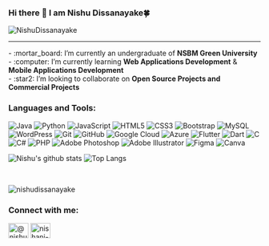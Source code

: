 ### Hi there :wave: I am Nishu Dissanayake:four_leaf_clover:
<p align="left"> <img src="https://komarev.com/ghpvc/?username=NishuDissanayake&color=brightgreen" alt="NishuDissanayake" /> </p>

<!--
**NishuDissanayake/NishuDissanayake** is a ✨ _special_ ✨ repository because its `README.md` (this file) appears on your GitHub profile.

Here are some ideas to get you started:

- 🔭 I’m currently an undergraduate of <b>NSBM Green University</b>
- 🌱 I’m currently learning <b>Web Applications Development</b> & <b>Mobile Applications Development</b>
- 👯 I’m looking to collaborate on <b>Open Source Projects</b>
- 🤔 I’m looking for help with 
- 💬 Ask me about ...
- 📫 How to reach me: ...
- 😄 Pronouns: ...
- ⚡ Fun fact: ...
-->
<hr>
-  :mortar_board: I’m currently an undergraduate of <b>NSBM Green University</b><br>
-  :computer: I’m currently learning <b>Web Applications Development</b> & <b>Mobile Applications Development</b><br>
-  :star2: I’m looking to collaborate on <b>Open Source Projects and Commercial Projects</b>

### Languages and Tools:
<p>
  <img alt="Java" src="https://img.shields.io/badge/java-%23ED8B00.svg?&style=for-the-badge&logo=java&logoColor=white"/>
  <img alt="Python" src="https://img.shields.io/badge/python%20-%2314354C.svg?&style=for-the-badge&logo=python&logoColor=white"/>
  <img alt="JavaScript" src="https://img.shields.io/badge/javascript%20-%23323330.svg?&style=for-the-badge&logo=javascript&logoColor=%23F7DF1E"/>
  
  <img alt="HTML5" src="https://img.shields.io/badge/html5%20-%23E34F26.svg?&style=for-the-badge&logo=html5&logoColor=white"/>
  <img alt="CSS3" src="https://img.shields.io/badge/css3%20-%231572B6.svg?&style=for-the-badge&logo=css3&logoColor=white"/>
  <img alt="Bootstrap" src="https://img.shields.io/badge/bootstrap%20-%23563D7C.svg?&style=for-the-badge&logo=bootstrap&logoColor=white"/>
  <img alt="MySQL" src="https://img.shields.io/badge/mysql-%2300f.svg?&style=for-the-badge&logo=mysql&logoColor=white"/>
  
  <img alt="WordPress" src="https://img.shields.io/badge/WordPress%20-%23117AC9.svg?&style=for-the-badge&logo=WordPress&logoColor=white"/>
  <img alt="Git" src="https://img.shields.io/badge/git%20-%23F05033.svg?&style=for-the-badge&logo=git&logoColor=white"/>
  <img alt="GitHub" src="https://img.shields.io/badge/github%20-%23121011.svg?&style=for-the-badge&logo=github&logoColor=white"/>
  
  <img alt="Google Cloud" src="https://img.shields.io/badge/Google%20Cloud%20-%234285F4.svg?&style=for-the-badge&logo=google-cloud&logoColor=white"/>
  <img alt="Azure" src="https://img.shields.io/badge/azure%20-%230072C6.svg?&style=for-the-badge&logo=azure-devops&logoColor=white"/>
  <img alt="Flutter" src="https://img.shields.io/badge/Flutter%20-%2302569B.svg?&style=for-the-badge&logo=Flutter&logoColor=white" />
  <img alt="Dart" src="https://img.shields.io/badge/dart-%230175C2.svg?&style=for-the-badge&logo=dart&logoColor=white"/>
  <img alt="C" src="https://img.shields.io/badge/c%20-%2300599C.svg?&style=for-the-badge&logo=c&logoColor=white"/>
  <img alt="C#" src="https://img.shields.io/badge/c%23%20-%23239120.svg?&style=for-the-badge&logo=c-sharp&logoColor=white"/>
  <img alt="PHP" src="https://img.shields.io/badge/php-%23777BB4.svg?&style=for-the-badge&logo=php&logoColor=white"/>
  <img alt="Adobe Photoshop" src="https://img.shields.io/badge/adobe%20photoshop%20-%2331A8FF.svg?&style=for-the-badge&logo=adobe%20photoshop&logoColor=white"/>
  <img alt="Adobe Illustrator" src="https://img.shields.io/badge/adobe%20illustrator%20-%23FF9A00.svg?&style=for-the-badge&logo=adobe%20illustrator&logoColor=white"/>
  <img alt="Figma" src="https://img.shields.io/badge/figma%20-%23F24E1E.svg?&style=for-the-badge&logo=figma&logoColor=white"/>
  <img alt="Canva" src="https://img.shields.io/badge/Canva%20-%2300C4CC.svg?&style=for-the-badge&logo=Canva&logoColor=white"/>
</p>


<!-- ![Android Studio](https://img.shields.io/badge/-Android%20Studio-green?style=flat-square&logo=android-studio) -->
<!-- ![Firebase](https://img.shields.io/badge/Firebase-007ACC?style=flat-square&logo=firebase) -->
<!-- ![Amazon AWS](https://img.shields.io/badge/Amazon%20AWS-232F3E?style=flat-square&logo=amazon-aws)  -->
<!-- ![MongoDB](https://img.shields.io/badge/-MongoDB-black?style=flat-square&logo=mongodb)  -->
<!-- ![Docker](https://img.shields.io/badge/-Docker-black?style=flat-square&logo=docker) 
<img alt="NodeJS" src="https://img.shields.io/badge/node.js%20-%2343853D.svg?&style=for-the-badge&logo=node.js&logoColor=white"/>
  <img alt="React" src="https://img.shields.io/badge/react%20-%2320232a.svg?&style=for-the-badge&logo=react&logoColor=%2361DAFB"/>
<img alt="Repl.it" src="https://img.shields.io/badge/Repl.it%20-%230D101E.svg?&style=for-the-badge&logo=Repl.it&logoColor=white"/>
<img alt="Visual Studio Code" src="https://img.shields.io/badge/VS%20Code-0078d7.svg?&style=for-the-badge&logo=visual-studio-code&logoColor=white"/>
  <img alt="Visual Studio" src="https://img.shields.io/badge/Visual%20Studio-5C2D91.svg?&style=for-the-badge&logo=visual-studio&logoColor=white"/>
  <img alt="PyCharm" src="https://img.shields.io/badge/PyCharm-000000.svg?&style=for-the-badge&logo=PyCharm&logoColor=white"/>
  <img alt="IntelliJ IDEA" src="https://img.shields.io/badge/IntelliJ%20IDEA-000000.svg?&style=for-the-badge&logo=intellij-idea&logoColor=white"/>
  <img alt="NetBeans IDE" src="https://img.shields.io/badge/NetBeans%20IDE-1B6AC6.svg?&style=for-the-badge&logo=apache-netbeans-ide&logoColor=white"/>
-->

![Nishu's github stats](https://github-readme-stats.vercel.app/api?username=NishuDissanayake&layout=compact&langs_count=8&theme=light)
![Top Langs](https://github-readme-stats.vercel.app/api/top-langs/?username=NishuDissanayake&layout=compact&langs_count=8&theme=light)

<br />

<!-- <p align="left"> <a href="https://github.com/ryo-ma/github-profile-trophy"><img src="https://github-profile-trophy.vercel.app/?username=nishudissanayake" alt="nishudissanayake" /></a> </p> -->



<p><img align="center" src="https://github-readme-streak-stats.herokuapp.com/?user=nishudissanayake&" alt="nishudissanayake" /></p>

<h3 align="left">Connect with me:</h3>
<p align="left">
<a href="https://dev.to/@nishudissanayake" target="blank"><img align="center" src="https://cdn.jsdelivr.net/npm/simple-icons@3.0.1/icons/dev-dot-to.svg" alt="@nishudissanayake" height="30" width="40" /></a>
<a href="https://linkedin.com/in/nishani-dissanayake" target="blank"><img align="center" src="https://cdn.jsdelivr.net/npm/simple-icons@3.0.1/icons/linkedin.svg" alt="nishani-dissanayake" height="30" width="40" /></a>
</p>


